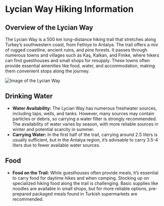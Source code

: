 # Lycian Way Hiking Information

## Overview of the Lycian Way
The Lycian Way is a 500 km long-distance hiking trail that stretches along Turkey’s southwestern coast, from Fethiye to Antalya. The trail offers a mix of rugged coastline, ancient ruins, and pine forests. It passes through numerous towns and villages such as Kaş, Kalkan, and Finike, where hikers can find guesthouses and small shops for resupply. These towns often provide essential amenities like food, water, and accommodation, making them convenient stops along the journey.

![Image of the Lycian Way](https://www.alltrails.com/_next/image?url=https%3A%2F%2Fwww.alltrails.com%2Fapi%2Falltrails%2Fv3%2Fmaps%2F200269212%2Fstatic_map%3Fsize%3D295x240%26scale%3D2%26key%3D3p0t5s6b5g4g0e8k3c1j3w7y5c3m4t8i&w=3840&q=75)

## Drinking Water
- **Water Availability:** The Lycian Way has numerous freshwater sources, including taps, wells, and tanks. However, many sources may contain particles or debris, so carrying a water filter is strongly recommended. The availability of water varies by season, with more reliable sources in winter and potential scarcity in summer.
- **Carrying Water:** In the first half of the trail, carrying around 2.5 liters is usually sufficient, but in the Antalya region, it’s advisable to carry 3.5-4 liters due to fewer available water sources.

## Food
- **Food on the Trail:** While guesthouses often provide meals, it’s essential to carry food for daytime hikes and when camping. Stocking up on specialized hiking food along the trail is challenging. Basic supplies like noodles are available in small shops, but for more reliable options, pre-prepared packaged meals found in Turkish supermarkets are recommended.
